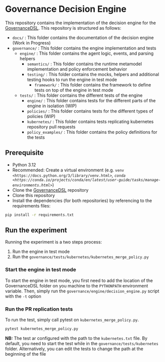 # Governance Decision Engine

This repository contains the implementation of the decision engine for the [GovernanceDSL](https://github.com/BESSER-PEARL/GovernanceDSL).
This repository is structured as follows:
- `docs/` : This folder contains the documentation of the decision engine (Work in Progress)
- `governance/` : This folder contains the engine implementation and tests
  - `engine/` : This folder contains the agent logic, events, and parsing helpers
    - `semantics/` : This folder contains the runtime metamodel implementation and policy enforcement behavior
    - `testing/` : This folder contains the mocks, helpers and additional testing hooks to run the engine in test mode
      - `framework/` : This folder contains the framework to define tests on top of the engine in test mode
  - `tests/` : This folder contains the different tests of the engine
    - `engine/` : This folder contains tests for the different parts of the engine in isolation (WIP)
    - `policies/` : This folder contains tests for the different types of policies (WIP)
    - `kubernetes/` : This folder contains tests replicating kubernetes repository pull requests
    - `policy_examples/` : This folder contains the policy definitions for the tests

## Prerequisite
- Python 3.12
- Recommended: Create a virtual environment
  (e.g. `venv <https://docs.python.org/3/library/venv.html>`_,
  `conda <https://conda.io/projects/conda/en/latest/user-guide/tasks/manage-environments.html>`_)
- Clone the [GovernanceDSL](https://github.com/BESSER-PEARL/GovernanceDSL) repository
- Clone this repository
- Install the dependencies (for both repositories) by referencing to the requirements files:

```bash
pip install -r requirements.txt
```

## Run the experiment
Running the experiment is a two steps process:
1. Run the engine in test mode
2. Run the `governance/tests/kubernetes/kubernetes_merge_policy.py`

### Start the engine in test mode
To start the engine in test mode, you first need to add the location of the GovernanceDSL folder on you machine to the `PYTHONPATH` environment variable.
Then, simply run the `governance/engine/decision_engine.py` script with the `-t` option

### Run the PR replication tests
To run the test, simply call pytest on `kubernetes_merge_policy.py`.
```bash
pytest kubernetes_merge_policy.py
```

**NB:** The test ar configured with the path to the `kubernetes.txt` file. By default, you need to start the test while in the `governance/tests/kubernetes` folder. Alternatively, you can edit the tests to change the path at the beginning of the file